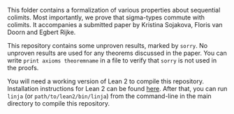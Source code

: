 This folder contains a formalization of various properties about sequential colimits. Most importantly, we prove that sigma-types commute with colimits. It accompanies a submitted paper by Kristina Sojakova, Floris van Doorn and Egbert Rijke.

This repository contains some unproven results, marked by `sorry`. No unproven results are used for any theorems discussed in the paper. You can write `print axioms theoremname` in a file to verify that `sorry` is not used in the proofs.

You will need a working version of Lean 2 to compile this repository. Installation instructions for Lean 2 can be found [here](https://github.com/leanprover/lean2). After that, you can run `linja` (or `path/to/lean2/bin/linja`) from the command-line in the main directory to compile this repository.
